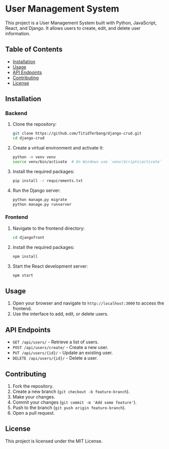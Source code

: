 # User Management System

This project is a User Management System built with Python, JavaScript, React, and Django. It allows users to create, edit, and delete user information.

## Table of Contents

- [Installation](#installation)
- [Usage](#usage)
- [API Endpoints](#api-endpoints)
- [Contributing](#contributing)
- [License](#license)

## Installation

### Backend

1. Clone the repository:
    ```sh
    git clone https://github.com/TitidTerbang/django-crud.git
    cd django-crud
    ```

2. Create a virtual environment and activate it:
    ```sh
    python -m venv venv
    source venv/bin/activate  # On Windows use `venv\Scripts\activate`
    ```

3. Install the required packages:
    ```sh
    pip install -r requirements.txt
    ```

4. Run the Django server:
    ```sh
    python manage.py migrate
    python manage.py runserver
    ```

### Frontend

1. Navigate to the frontend directory:
    ```sh
    cd djangofront
    ```

2. Install the required packages:
    ```sh
    npm install
    ```

3. Start the React development server:
    ```sh
    npm start
    ```

## Usage

1. Open your browser and navigate to `http://localhost:3000` to access the frontend.
2. Use the interface to add, edit, or delete users.

## API Endpoints

- `GET /api/users/` - Retrieve a list of users.
- `POST /api/users/create/` - Create a new user.
- `PUT /api/users/{id}/` - Update an existing user.
- `DELETE /api/users/{id}/` - Delete a user.

## Contributing

1. Fork the repository.
2. Create a new branch (`git checkout -b feature-branch`).
3. Make your changes.
4. Commit your changes (`git commit -m 'Add some feature'`).
5. Push to the branch (`git push origin feature-branch`).
6. Open a pull request.

## License

This project is licensed under the MIT License.